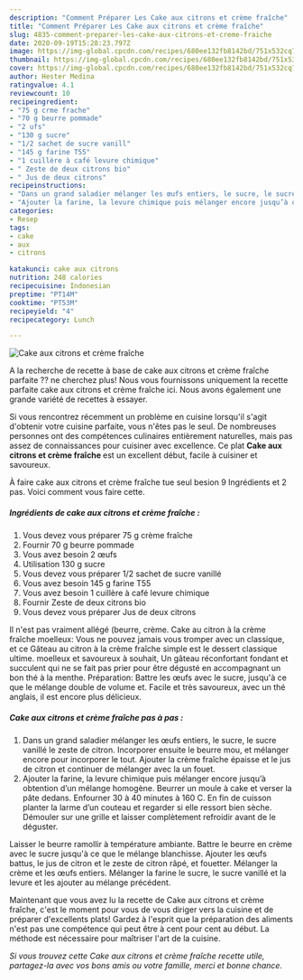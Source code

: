```yaml
---
description: "Comment Préparer Les Cake aux citrons et crème fraîche"
title: "Comment Préparer Les Cake aux citrons et crème fraîche"
slug: 4835-comment-preparer-les-cake-aux-citrons-et-creme-fraiche
date: 2020-09-19T15:28:23.797Z
image: https://img-global.cpcdn.com/recipes/680ee132fb8142bd/751x532cq70/cake-aux-citrons-et-creme-fraiche-photo-principale-de-la-recette.jpg
thumbnail: https://img-global.cpcdn.com/recipes/680ee132fb8142bd/751x532cq70/cake-aux-citrons-et-creme-fraiche-photo-principale-de-la-recette.jpg
cover: https://img-global.cpcdn.com/recipes/680ee132fb8142bd/751x532cq70/cake-aux-citrons-et-creme-fraiche-photo-principale-de-la-recette.jpg
author: Hester Medina
ratingvalue: 4.1
reviewcount: 10
recipeingredient:
- "75 g crme frache"
- "70 g beurre pommade"
- "2 ufs"
- "130 g sucre"
- "1/2 sachet de sucre vanill"
- "145 g farine T55"
- "1 cuillère à café levure chimique"
- " Zeste de deux citrons bio"
- " Jus de deux citrons"
recipeinstructions:
- "Dans un grand saladier mélanger les œufs entiers, le sucre, le sucre vanillé le zeste de citron. Incorporer ensuite le beurre mou, et mélanger encore pour incorporer le tout. Ajouter la crème fraîche épaisse et le jus de citron et continuer de mélanger avec la un fouet."
- "Ajouter la farine, la levure chimique puis mélanger encore jusqu’à obtention d’un mélange homogène. Beurrer un moule à cake et verser la pâte dedans. Enfourner 30 à 40 minutes à 160 C. En fin de cuisson planter la larme d’un couteau et regarder si elle ressort bien sèche. Démouler sur une grille et laisser complètement refroidir avant de le déguster."
categories:
- Resep
tags:
- cake
- aux
- citrons

katakunci: cake aux citrons 
nutrition: 248 calories
recipecuisine: Indonesian
preptime: "PT14M"
cooktime: "PT53M"
recipeyield: "4"
recipecategory: Lunch

---
```



![Cake aux citrons et crème fraîche](https://img-global.cpcdn.com/recipes/680ee132fb8142bd/751x532cq70/cake-aux-citrons-et-creme-fraiche-photo-principale-de-la-recette.jpg)

A la recherche de recette à base de cake aux citrons et crème fraîche parfaite ?? ne cherchez plus! Nous vous fournissons uniquement la recette parfaite cake aux citrons et crème fraîche ici. Nous avons également une grande variété de recettes à essayer.

Si vous rencontrez récemment un problème en cuisine lorsqu'il s'agit d'obtenir votre cuisine parfaite, vous n'êtes pas le seul. De nombreuses personnes ont des compétences culinaires entièrement naturelles, mais pas assez de connaissances pour cuisiner avec excellence. Ce plat <strong> Cake aux citrons et crème fraîche </strong> est un excellent début, facile à cuisiner et savoureux.

<!--inarticleads1-->

À faire cake aux citrons et crème fraîche tue seul besion 9 Ingrédients et 2 pas. Voici comment vous faire cette.

##### Ingrédients de cake aux citrons et crème fraîche :

1. Vous devez vous préparer 75 g crème fraîche
1. Fournir 70 g beurre pommade
1. Vous avez besoin 2 œufs
1. Utilisation 130 g sucre
1. Vous devez vous préparer 1/2 sachet de sucre vanillé
1. Vous avez besoin 145 g farine T55
1. Vous avez besoin 1 cuillère à café levure chimique
1. Fournir  Zeste de deux citrons bio
1. Vous devez vous préparer  Jus de deux citrons


Il n&#39;est pas vraiment allégé (beurre, crème. Cake au citron à la crème fraîche moelleux: Vous ne pouvez jamais vous tromper avec un classique, et ce Gâteau au citron à la crème fraîche simple est le dessert classique ultime. moelleux et savoureux à souhait, Un gâteau réconfortant fondant et succulent qui ne se fait pas prier pour être dégusté en accompagnant un bon thé à la menthe. Préparation: Battre les œufs avec le sucre, jusqu&#39;à ce que le mélange double de volume et. Facile et très savoureux, avec un thé anglais, il est encore plus délicieux. 

<!--inarticleads2-->

##### Cake aux citrons et crème fraîche pas à pas :

1. Dans un grand saladier mélanger les œufs entiers, le sucre, le sucre vanillé le zeste de citron. Incorporer ensuite le beurre mou, et mélanger encore pour incorporer le tout. Ajouter la crème fraîche épaisse et le jus de citron et continuer de mélanger avec la un fouet.
1. Ajouter la farine, la levure chimique puis mélanger encore jusqu’à obtention d’un mélange homogène. Beurrer un moule à cake et verser la pâte dedans. Enfourner 30 à 40 minutes à 160 C. En fin de cuisson planter la larme d’un couteau et regarder si elle ressort bien sèche. Démouler sur une grille et laisser complètement refroidir avant de le déguster.


Laisser le beurre ramollir à température ambiante. Battre le beurre en crème avec le sucre jusqu&#39;à ce que le mélange blanchisse. Ajouter les œufs battus, le jus de citron et le zeste de citron râpé, et fouetter. Mélanger la crème et les œufs entiers. Mélanger la farine le sucre, le sucre vanillé et la levure et les ajouter au mélange précédent. 

<!--inarticleads1-->

<p>
Maintenant que vous avez lu la recette de Cake aux citrons et crème fraîche, c'est le moment pour vous de vous diriger vers la cuisine et de préparer d'excellents plats! Gardez à l'esprit que la préparation des aliments n'est pas une compétence qui peut être à cent pour cent au début. La méthode est nécessaire pour maîtriser l'art de la cuisine.
</p>

<p>
<i>Si vous trouvez cette Cake aux citrons et crème fraîche recette utile, partagez-la avec vos bons amis ou votre famille, merci et bonne chance.</i>
</p>
